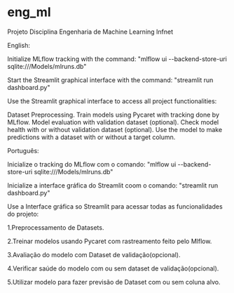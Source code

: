 # eng_ml
Projeto Disciplina Engenharia de Machine Learning Infnet

English:

Initialize MLflow tracking with the command:
"mlflow ui --backend-store-uri sqlite:///Models/mlruns.db"

Start the Streamlit graphical interface with the command:
"streamlit run dashboard.py"

Use the Streamlit graphical interface to access all project functionalities:

Dataset Preprocessing.
Train models using Pycaret with tracking done by MLflow.
Model evaluation with validation dataset (optional).
Check model health with or without validation dataset (optional).
Use the model to make predictions with a dataset with or without a target column.

Português:

Inicialize o tracking do MLflow com o comando:
"mlflow ui --backend-store-uri sqlite:///Models/mlruns.db"

Inicialize a interface gráfica do Streamlit coom o comando:
"streamlit run dashboard.py"

Use a Interface gráfica so Streamlit para acessar todas as funcionalidades do projeto:

1.Preprocessamento de Datasets.

2.Treinar modelos usando Pycaret com rastreamento feito pelo Mlflow.

3.Avaliação do modelo com Dataset de validação(opcional).

4.Verificar saúde do modelo com ou sem dataset de validação(opcional).

5.Utilizar modelo para fazer previsão de Dataset com ou sem coluna alvo.

